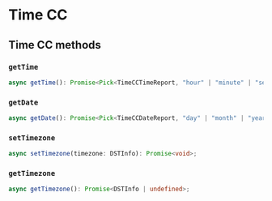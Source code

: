 # Time CC

## Time CC methods

### `getTime`

```ts
async getTime(): Promise<Pick<TimeCCTimeReport, "hour" | "minute" | "second"> | undefined>;
```

### `getDate`

```ts
async getDate(): Promise<Pick<TimeCCDateReport, "day" | "month" | "year"> | undefined>;
```

### `setTimezone`

```ts
async setTimezone(timezone: DSTInfo): Promise<void>;
```

### `getTimezone`

```ts
async getTimezone(): Promise<DSTInfo | undefined>;
```
